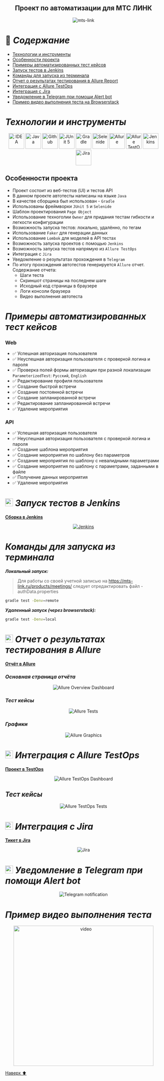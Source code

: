 
<h2 align="center">Проект по автоматизации для МТС ЛИНК <a target="_blank" href="https://mts-link.ru/products/meetings/"></a> </h2>

<p align="center">
<img title="mts-link" src="images/mts-link.jpg">
</p>

<a name="наверх"></a>

# :green_book: *Содержание*
+ [Технологии и инструменты](#Technology)
+ [Особенности проекта](#особенности-проекта)
+ [Примеры автоматизированных тест кейсов](#TestCases)
+ [Запуск тестов в Jenkins](#Jenkins)
+ [Команды для запуска из терминала](#SystemProperty)
+ [Отчет о результатах тестирования в Allure Report](#AllureReport)
+ [Интеграция с Allure TestOps](#AllureTestOps)
+ [Интеграция с Jira](#Jira)
+ [Уведомление в Telegram при помощи Alert bot](#Telegram)
+ [Пример видео выполнения теста на Browserstack](#Browserstack)

<h1 align="left">
<a name="Technology"><i>Технологии и инструменты</i></a>
</h1>


<p align="center">  
<a href="https://www.jetbrains.com/idea/"><img src="images/Intelij_IDEA.svg" width="50" height="50"  alt="IDEA"/></a>  
<a href="https://www.java.com/"><img src="images/Java.svg" width="50" height="50"  alt="Java"/></a>  
<a href="https://github.com/"><img src="images/Github.svg" width="50" height="50"  alt="Github"/></a>  
<a href="https://junit.org/junit5/"><img src="images/JUnit5.svg" width="50" height="50"  alt="JUnit 5"/></a>  
<a href="https://gradle.org/"><img src="images/Gradle.svg" width="50" height="50"  alt="Gradle"/></a>  
<a href="https://selenide.org/"><img src="images/Selenide.svg" width="50" height="50"  alt="Selenide"/></a>
<a href="https://github.com/allure-framework/allure2"><img src="images/Allure_Report.svg" width="50" height="50"  alt="Allure"/></a> 
<a href="https://qameta.io/"><img src="images/AllureTestOps.svg" width="50" height="50"  alt="Allure TestOps"/></a>
<a href="https://www.jenkins.io/"><img src="images/Jenkins.svg" width="50" height="50"  alt="Jenkins"/></a>  
<a href="https://www.atlassian.com/ru/software/jira/"><img src="images/Jira.svg" width="50" height="50"  alt="Jira"/></a>  
</p>

## Особенности проекта
- Проект состоит из веб-тестов (UI) и тестов API
- В данном проекте автотесты написаны на языке `Java`
- В качестве сборщика был использован - `Gradle`
- Использованы фреймворки `JUnit 5` и `Selenide`
- Шаблон проектирования `Page Object`
- Использование техноголии `Owner` для придания тестам гибкости и легкости конфигурации
- Возможность запуска тестов: локально, удалённо, по тегам
- Использование `Faker` для генерации данных
- Использование `Lombok` для моделей в API тестах
- Возможность запуска проектов с помощью `Jenkins`
- Возможность запуска тестов напрямую из `Allure TestOps`
- Интеграция с `Jira`
- Уведомление о результатах прохождения в `Telegram`
- По итогу прохождения автотестов генерируется `Allure` отчет. Содержание отчета:
    - Шаги теста
    - Скриншот страницы на последнем шаге
    - Исходный код страницы в браузере
    - Логи консоли браузера
    - Видео выполнения автотеста

<h1 align="left">
<a name="TestCases"><i>Примеры автоматизированных тест кейсов</i></a>
</h1>

### Web
- :white_check_mark: Успешная авторизация пользователя
- :white_check_mark: Неуспешная авторизация пользователя с проверкой логина и пароля 
- :white_check_mark: Проверка полей формы авторизации при разной локализации `ParameterizedTest`: `Русский`, `English`
- :white_check_mark: Редактирование профиля пользователя
- :white_check_mark: Создание быстрой встречи
- :white_check_mark: Создание постоянной встречи
- :white_check_mark: Создание запланированной встречи
- :white_check_mark: Редактирование запланированной встречи
- :white_check_mark: Удаление мероприятия

### API
- :white_check_mark: Успешная авторизация пользователя
- :white_check_mark: Неуспешная авторизация пользователя с проверкой логина и пароля
- :white_check_mark: Создание шаблона мероприятия
- :white_check_mark: Создание мероприятия по шаблону без параметров
- :white_check_mark: Создание мероприятия по шаблону с невалидными параметрами
- :white_check_mark: Создание мероприятия по шаблону с параметрами, заданными в файле
- :white_check_mark: Получение данных мероприятия
- :white_check_mark: Удаление мероприятия

<h1 align="left">
<img src="images/Jenkins.svg" width="25" height="25" alt="Jenkins"/>  <a name="Jenkins"><i>Запуск тестов в Jenkins</i></a>
</h1>

<a target="_blank" href="https://jenkins.autotests.cloud/job/qa-guru-diplom-mts-link-tests/">**Сборка в Jenkins**</a>
<p align="center">  
<a href="https://jenkins.autotests.cloud/job/qa-guru-diplom-mts-link-tests/"><img src="images/jenkins.jpg" alt="Jenkins"/></a>  
</p>

<h1 align="left">
<a name="SystemProperty"><i>Команды для запуска из терминала</i></a>
</h1>


***Локальный запуск:***
> Для работы со своей учетной записью на https://mts-link.ru/products/meetings/ следует отредактировать файл - authData.properties

```bash  
gradle test -Denv=remote
```

***Удаленный запуск (через browserstack):***
```bash  
gradle test -Denv=local
```


<h1 align="left">
<img src="images/Allure_Report.svg" width="25" height="25" alt="Allure_Report"/>  <a name="AllureReport"><i>Отчет о результатах тестирования в Allure</i></a>
</h1>

<a target="_blank" href="https://jenkins.autotests.cloud/job/qa-guru-diplom-mts-link-tests/allure/">**Отчёт в Allure**</a>
<p align="center">  



### *Основная страница отчёта*

<p align="center">  
<img title="Allure Overview Dashboard" src="images/Allure_Report_Overview.jpg">  
</p>  

### *Тест кейсы*

<p align="center">  
<img title="Allure Tests" src="images/Test_cases.jpg">  
</p>

### *Графики*

 <p align="center">  
<img title="Allure Graphics" src="images/Allure_Charts.jpg">  
</p>


<h1 align="left">
<img src="images/AllureTestOps.svg" width="25" height="25" alt="AllureTestOps"/> <a name="AllureTestOps"><i>Интеграция с Allure TestOps</i></a>
</h1>

<a target="_blank" href="https://allure.autotests.cloud/project/4352/dashboards">**Проект в TestOps**</a>
<p align="center">  


<p align="center">  
<img title="Allure TestOps Dashboard" src="images/Allure_Test_Ops_Dashboard.jpg">  
</p>  

## *Тест кейсы*

<p align="center">  
<img title="Allure TestOps Tests" src="images/TestOpsTests.jpg">  
</p>


<h1 align="left">
<img src="images/Jira.svg" width="25" height="25" alt="Jira"/> <a name="Jira"><i>Интеграция с Jira</i></a>
</h1>

<a target="_blank" href="https://jira.autotests.cloud/browse/HOMEWORK-1338">**Тикет в Jira**</a>
<p align="center">  


<p align="center">  
<img title="Jira" src="images/JiraTicket.jpg">  
</p>

<h1 align="left">
<img src="images/Telegram.svg" width="25" height="25"  alt="Allure"/> <a name="Telegram"><i>Уведомление в Telegram при помощи Alert bot</i></a>
</h1>

<p align="center">  
<img title="Telegram notification" src="images/Telegram_bot.jpg">  
</p>

<h1 align="left">
<a name="Browserstack"><i>Пример видео выполнения теста</i></a>
</h1>

<p align="center"> 
<img title="Video" src="images/video.gif" width="450" height="450"  alt="video">   
</p>

[Наверх ⬆](#наверх)